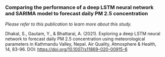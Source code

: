 ### **Comparing the performance of a deep LSTM neural network and SARIMA model to forecast daily PM 2.5 concentration**

*Please refer to this publication to learn more about this study.*

Dhakal, S., Gautam, Y., & Bhattarai, A. (2021). Exploring a deep LSTM neural network to forecast daily PM 2.5 concentration using meteorological parameters in Kathmandu Valley, Nepal. Air Quality, Atmosphere & Health, 14, 83-96. DOI: https://doi.org/10.1007/s11869-020-00915-6
